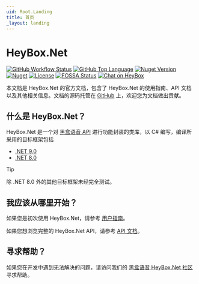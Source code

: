 ```yaml
---
uid: Root.Landing
title: 首页
_layout: landing
---
```


# HeyBox.Net

[![GitHub Workflow Status](https://img.shields.io/github/actions/workflow/status/gehongyan/HeyBox.Net/push.yml?branch=master)](https://github.com/gehongyan/HeyBox.Net)
[![GitHub Top Language](https://img.shields.io/github/languages/top/gehongyan/HeyBox.Net)](https://github.com/gehongyan/HeyBox.Net)
[![Nuget Version](https://img.shields.io/nuget/v/HeyBox.Net)](https://www.nuget.org/packages/HeyBox.Net)
[![Nuget](https://img.shields.io/nuget/dt/HeyBox.Net.Core?color=%230099ff)](https://www.nuget.org/packages/HeyBox.Net)
[![License](https://img.shields.io/github/license/gehongyan/HeyBox.Net)](https://github.com/gehongyan/HeyBox.Net/blob/master/LICENSE)
[![FOSSA Status](https://app.fossa.com/api/projects/git%2Bgithub.com%2Fgehongyan%2FHeyBox.Net.svg?type=shield)](https://app.fossa.com/projects/git%2Bgithub.com%2Fgehongyan%2FHeyBox.Net?ref=badge_shield)
<a href="https://chat.xiaoheihe.cn/iugh82ns">
    <img class="docbadge" src="https://imgheybox.max-c.com/oa/2023/03/21/47912df9f48f030c784dd6115b91274b.png" alt="Chat on HeyBox"/>
</a>

本文档是 HeyBox.Net 的官方文档，包含了 HeyBox.Net 的使用指南、API 文档以及其他相关信息。文档的源码托管在 [GitHub] 上，欢迎您为文档做出贡献。

## 什么是 HeyBox.Net？

HeyBox.Net 是一个对 [黑盒语音 API] 进行功能封装的类库，以 C# 编写，编译所采用的目标框架包括

- [.NET 9.0](https://dotnet.microsoft.com/download/dotnet/9.0)
- [.NET 8.0](https://dotnet.microsoft.com/download/dotnet/8.0)

> [!TIP]
> 除 .NET 8.0 外的其他目标框架未经完全测试。

[黑盒语音 API]: https://apifox.com/apidoc/shared-43256fe4-9a8c-4f22-949a-74a3f8b431f5

## 我应该从哪里开始？

如果您是初次使用 HeyBox.Net，请参考 [用户指南]。

如果您想浏览完整的 HeyBox.Net API，请参考 [API 文档]。

## 寻求帮助？

如果您在开发中遇到无法解决的问题，请访问我们的 [黑盒语音 HeyBox.Net 社区] 寻求帮助。

[GitHub]: https://github.com/gehongyan/HeyBox.Net
[用户指南]: ./guides/introduction/intro.md
[API 文档]: ./api/index.md
[黑盒语音 HeyBox.Net 社区]: https://chat.xiaoheihe.cn/iugh82ns

